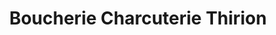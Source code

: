 ---
title: "Boucherie Charcuterie Thirion"
url: /troisfontaines/boucherie-charcuterie-thirion/
shop: Metzgerei
---